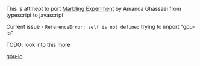 This is attmept to port [Marbling Experiment](https://github.com/amandaghassaei/marbling-experiment/tree/main) by Amanda Ghassaei from typescript to javascript

Current issue  - `ReferenceError: self is not defined` trying to import "gpu-io" 

TODO: look into this more

[gpu-io](https://github.com/amandaghassaei/gpu-io)

